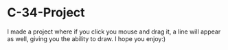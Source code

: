 # C-34-Project
I made a project where if you click you mouse and drag it, a line will appear as well, giving you the ability to draw. I hope you enjoy:)
